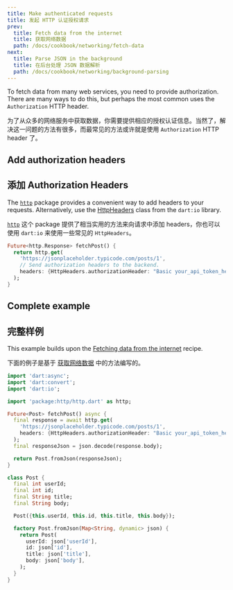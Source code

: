 ```yaml
---
title: Make authenticated requests
title: 发起 HTTP 认证授权请求
prev:
  title: Fetch data from the internet
  title: 获取网络数据
  path: /docs/cookbook/networking/fetch-data
next:
  title: Parse JSON in the background
  title: 在后台处理 JSON 数据解析
  path: /docs/cookbook/networking/background-parsing
---
```


To fetch data from many web services, you need to provide
authorization. There are many ways to do this, but perhaps the most common
uses the `Authorization` HTTP header.

为了从众多的网络服务中获取数据，你需要提供相应的授权认证信息。当然了，解决这一问题的方法有很多，而最常见的方法或许就是使用 `Authorization` HTTP header 了。

## Add authorization headers

## 添加 Authorization Headers

The [`http`]({{site.pub-pkg}}/http) package provides a
convenient way to add headers to your requests.
Alternatively, use the
[HttpHeaders]({{site.dart.api}}/stable/dart-io/HttpHeaders-class.html)
class from the `dart:io` library.

[`http`]({{site.pub-pkg}}/http) 这个 package 提供了相当实用的方法来向请求中添加 headers，你也可以使用 `dart:io` 来使用一些常见的 `HttpHeaders`。

<!-- skip -->
```dart
Future<http.Response> fetchPost() {
  return http.get(
    'https://jsonplaceholder.typicode.com/posts/1',
    // Send authorization headers to the backend.
    headers: {HttpHeaders.authorizationHeader: "Basic your_api_token_here"},
  );
}
```

## Complete example

## 完整样例

This example builds upon the [Fetching data from the
internet](/docs/cookbook/networking/fetch-data) recipe.

下面的例子是基于 [获取网络数据](/docs/cookbook/networking/fetch-data) 中的方法编写的。

```dart
import 'dart:async';
import 'dart:convert';
import 'dart:io';

import 'package:http/http.dart' as http;

Future<Post> fetchPost() async {
  final response = await http.get(
    'https://jsonplaceholder.typicode.com/posts/1',
    headers: {HttpHeaders.authorizationHeader: "Basic your_api_token_here"},
  );
  final responseJson = json.decode(response.body);

  return Post.fromJson(responseJson);
}

class Post {
  final int userId;
  final int id;
  final String title;
  final String body;

  Post({this.userId, this.id, this.title, this.body});

  factory Post.fromJson(Map<String, dynamic> json) {
    return Post(
      userId: json['userId'],
      id: json['id'],
      title: json['title'],
      body: json['body'],
    );
  }
}
```
